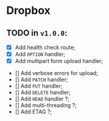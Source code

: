 # Dropbox

## TODO in `v1.0.0`:
- [x] Add health check route;
- [x] Add `OPTION` handler;
- [x] Add multipart form upload handler;
- [] Add verbose errors for upload;
- [] Add `PATCH` handler;
- [] Add `PUT` handler;
- [] Add `DELETE` handler;
- [] Add `HEAD` handler ?;
- [] Add multi-threading ?;
- [] Add ETAG ?;